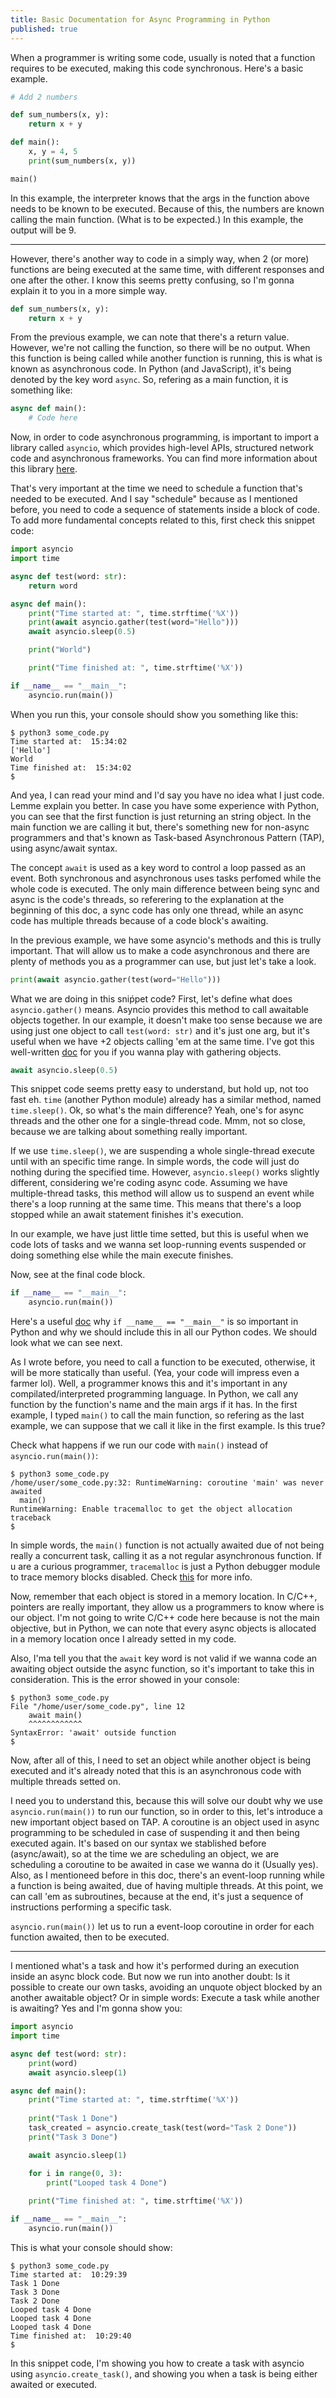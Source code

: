 ```yaml
---
title: Basic Documentation for Async Programming in Python
published: true
---
```




When a programmer is writing some code, usually is noted that a function requires to be executed, making 
this code synchronous. Here's a basic example. 

```python 
# Add 2 numbers

def sum_numbers(x, y):
    return x + y

def main():
    x, y = 4, 5
    print(sum_numbers(x, y))

main()
```

In this example, the interpreter knows that the args in the function above needs to be known
to be executed. Because of this, the numbers are known calling the main function. (What is to 
be expected.) In this example, the output will be 9. 				

* * *

 

However, there's another way to code in a simply way, when 2 (or more) functions are being executed at the same time, with different responses and 
one after the other. I know this seems pretty confusing, so I'm gonna explain it to you in a more simple way. 

```python 
def sum_numbers(x, y):
    return x + y
```

From the previous example, we can note that there's a return value. However, we're not calling the function, so there will be no output. When this function is being called 
while another function is running, this is what is known as asynchronous code. In Python (and JavaScript), it's being denoted by the key word ```async```. So, refering as a main 
function, it is something like: 

```python
async def main():
    # Code here
```
Now, in order to code asynchronous programming, is important to import a library called ```asyncio```, which provides high-level APIs, structured network code and asynchronous frameworks. You
can find more information about this library [here](https://docs.python.org/3/library/asyncio.html).

That's very important at the time we need to schedule a function that's needed to be executed. And I say "schedule" because as I mentioned
before, you need to code a sequence of statements inside a block of code. To add more fundamental concepts related to this, first check this snippet code:

```python
import asyncio
import time

async def test(word: str):
    return word

async def main():
    print("Time started at: ", time.strftime('%X'))
    print(await asyncio.gather(test(word="Hello")))
    await asyncio.sleep(0.5)

    print("World")

    print("Time finished at: ", time.strftime('%X'))

if __name__ == "__main__":
    asyncio.run(main())

```
When you run this, your console should show you something like this:

```
$ python3 some_code.py
Time started at:  15:34:02
['Hello']
World
Time finished at:  15:34:02
$
```
And yea, I can read your mind and I'd say you have no idea what I just code. Lemme explain you better. In case you have some experience
with Python, you can see that the first function is just returning an string object. In the main function we are calling it but, there's something new for non-async programmers and that's known as Task-based Asynchronous Pattern (TAP), using async/await syntax. 

The concept ```await``` is used as a key word to control a loop passed as an event. Both synchronous and asynchronous uses tasks perfomed while the whole code is executed. The only main difference between being sync and async is the code's threads, so referering to the explanation at the beginning of this doc, a sync code has only one thread, while an async code has multiple threads because of a code block's awaiting. 

In the previous example, we have some asyncio's methods and this is trully important. That will allow us to make a code asynchronous and there are plenty of methods you as a programmer can use, but just let's take a look. 

```python
print(await asyncio.gather(test(word="Hello")))
```
What we are doing in this sniṕpet code? First, let's define what does  ```asyncio.gather()``` means. Asyncio provides this method to call awaitable objects together. In our example, it doesn't make too sense because we are using just one object to call  ```test(word: str)``` and it's just one arg, but it's useful when we have +2 objects calling 'em at the same time. I've got this well-written [doc](https://superfastpython.com/asyncio-gather/) for you if you wanna play with gathering objects. 

```python
await asyncio.sleep(0.5)
```
This snippet code seems pretty easy to understand, but hold up, not too fast eh.  ```time``` (another Python module) already has a similar method, named  ```time.sleep()```. Ok, so what's the main difference? Yeah, one's for async threads and the other one for a single-thread code. Mmm, not so close, because we are talking about something really important. 

If we use ```time.sleep()```, we are suspending a whole single-thread execute until with an specific time range. In simple words, the code will just do nothing during the specified time. However, ```asyncio.sleep()``` works slightly different, considering we're coding async code. Assuming we have multiple-thread tasks, this method will allow us to suspend an event while there's a loop running at the same time. This means that there's a loop stopped while an await statement finishes it's execution. 

In our example, we have just little time setted, but this is useful when we code lots of tasks and we wanna set loop-running events suspended or doing something else while the main execute finishes. 

Now, see at the final code block. 

```python
if __name__ == "__main__":
    asyncio.run(main())
```

Here's a useful [doc](https://realpython.com/if-name-main-python/) why ```if __name__ == "__main__"``` is so important in Python and why we should include this in all our Python codes. We should look what we can see next. 

As I wrote before, you need to call a function to be executed, otherwise, it will be more statically than useful. (Yea, your code will impress even a farmer lol). Well, a programmer knows this and it's important in any compilated/interpreted programming language. In Python,  we call any function by the function's name and the main args if it has. In the first example, I typed ```main()``` to call the main function, so refering as the last example, we can suppose that we call it like in the first example. Is this true? 

Check what happens if we run our code with ```main()``` instead of ```asyncio.run(main())```:

```
$ python3 some_code.py
/home/user/some_code.py:32: RuntimeWarning: coroutine 'main' was never awaited
  main()
RuntimeWarning: Enable tracemalloc to get the object allocation traceback
$
```
In simple words, the ```main()``` function is not actually awaited due of not being really a concurrent task, calling it as a not regular asynchronous function. If u are a curious programmer, ```tracemalloc``` is just a Python debugger module to trace memory blocks disabled. Check [this](https://docs.python.org/3/library/tracemalloc.html) for more info. 

Now, remember that each object is stored in a memory location. In C/C++, pointers are really important, they allow us a programmers to know where is our object. I'm not going to write C/C++ code here because is not the main objective, but in Python, we can note that every async objects is allocated in a memory location once I already setted in my code. 

Also, I'ma tell you that the ```await``` key word is not valid if we wanna code an awaiting object outside the async function, so it's important to take this in consideration. This is the error showed in your console:

```
$ python3 some_code.py
File "/home/user/some_code.py", line 12
    await main()
    ^^^^^^^^^^^^
SyntaxError: 'await' outside function
$
```
Now, after all of this, I need to set an object while another object is being executed and it's already noted that this is an asynchronous code with multiple threads setted on. 

I need you to understand this, because this will solve our doubt why we use ```asyncio.run(main())``` to run our function, so in order to this, let's introduce a new important object based on TAP. A coroutine is an object used in async programming to be scheduled in case of suspending it and then being executed again. It's based on our syntax we stablished before (async/await), so at the time we are scheduling an object, we are scheduling a coroutine to be awaited in case we wanna do it (Usually yes). Also, as I mentioneed before in this doc, there's an event-loop running while a function is being awaited, due of having multiple threads. At this point, we can call 'em as subroutines, because at the end, it's just a sequence of instructions performing a specific task. 

```asyncio.run(main())``` let us to run a event-loop coroutine in order for each function awaited, then to be executed.

***

I mentioned what's a task and how it's performed during an execution inside an async block code. But now we run into another doubt: Is it possible to create our own tasks, avoiding an unquote object blocked by an another awaitable object? Or in simple words: Execute a task while another is awaiting? Yes and I'm gonna show you:

```python
import asyncio
import time

async def test(word: str):
    print(word)
    await asyncio.sleep(1)

async def main():
    print("Time started at: ", time.strftime('%X'))
    
    print("Task 1 Done")
    task_created = asyncio.create_task(test(word="Task 2 Done"))
    print("Task 3 Done")

    await asyncio.sleep(1)

    for i in range(0, 3):
        print("Looped task 4 Done")
    
    print("Time finished at: ", time.strftime('%X'))

if __name__ == "__main__":
    asyncio.run(main())
```

This is what your console should show:

```
$ python3 some_code.py
Time started at:  10:29:39
Task 1 Done
Task 3 Done
Task 2 Done
Looped task 4 Done
Looped task 4 Done
Looped task 4 Done
Time finished at:  10:29:40
$
```
In this snippet code, I'm showing you how to create a task with asyncio using ```asyncio.create_task()```, and showing you when a task is being either awaited or executed. 






